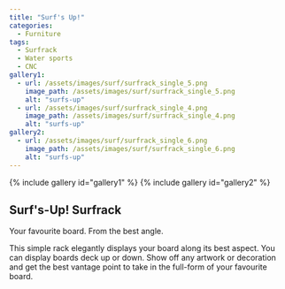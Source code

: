 ```yaml
---
title: "Surf's Up!"
categories:
  - Furniture
tags:
  - Surfrack
  - Water sports
  - CNC
gallery1:
  - url: /assets/images/surf/surfrack_single_5.png
    image_path: /assets/images/surf/surfrack_single_5.png
    alt: "surfs-up"
  - url: /assets/images/surf/surfrack_single_4.png
    image_path: /assets/images/surf/surfrack_single_4.png
    alt: "surfs-up"
gallery2:
  - url: /assets/images/surf/surfrack_single_6.png
    image_path: /assets/images/surf/surfrack_single_6.png
    alt: "surfs-up"
---
```

{% include gallery id="gallery1" %}
{% include gallery id="gallery2" %}
## Surf's-Up! Surfrack

Your favourite board. From the best angle. 

This simple rack elegantly displays your board along its best aspect. You can display boards deck up or down. Show off any artwork or decoration and get the best vantage point to take in the full-form of your favourite board.